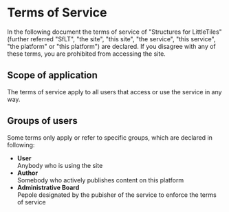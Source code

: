 # Terms of Service

In the following document the terms of service of "Structures for LittleTiles" (further referred "SfLT", "the site", "this site", "the service", "this service", "the platform" or "this platform") are declared.
If you disagree with any of these terms, you are prohibited from accessing the site.

## Scope of application

The terms of service apply to all users that access or use the service in any way.

## Groups of users

Some terms only apply or refer to specific groups, which are declared in following:

- **User**  
  Anybody who is using the site
- **Author**  
  Somebody who actively publishes content on this platform
- **Administrative Board**  
  Pepole designated by the pubisher of the service to enforce the terms of service
